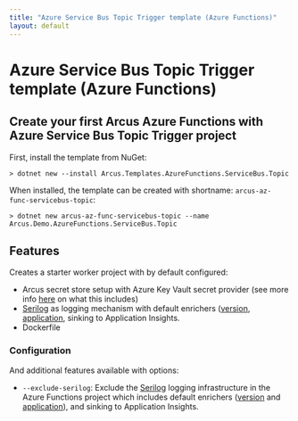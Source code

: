 ```yaml
---
title: "Azure Service Bus Topic Trigger template (Azure Functions)"
layout: default
---
```


# Azure Service Bus Topic Trigger template (Azure Functions)

## Create your first Arcus Azure Functions with Azure Service Bus Topic Trigger project

First, install the template from NuGet:

```shell
> dotnet new --install Arcus.Templates.AzureFunctions.ServiceBus.Topic
```

When installed, the template can be created with shortname: `arcus-az-func-servicebus-topic`:

```shell
> dotnet new arcus-az-func-servicebus-topic --name Arcus.Demo.AzureFunctions.ServiceBus.Topic
```

## Features

Creates a starter worker project with by default configured:

* Arcus secret store setup with Azure Key Vault secret provider (see more info [here](https://security.arcus-azure.net/features/secret-store/) on what this includes)
* [Serilog](https://serilog.net/) as logging mechanism with default enrichers ([version](https://observability.arcus-azure.net/features/telemetry-enrichment#version-enricher), [application](https://observability.arcus-azure.net/features/telemetry-enrichment#application-enricher), sinking to Application Insights.
* Dockerfile

### Configuration

And additional features available with options:
* `--exclude-serilog`: Exclude the [Serilog](https://serilog.net/) logging infrastructure in the Azure Functions project which includes default enrichers ([version](https://observability.arcus-azure.net/features/telemetry-enrichment#version-enricher) and [application](https://observability.arcus-azure.net/features/telemetry-enrichment#application-enricher)), and sinking to Application Insights.